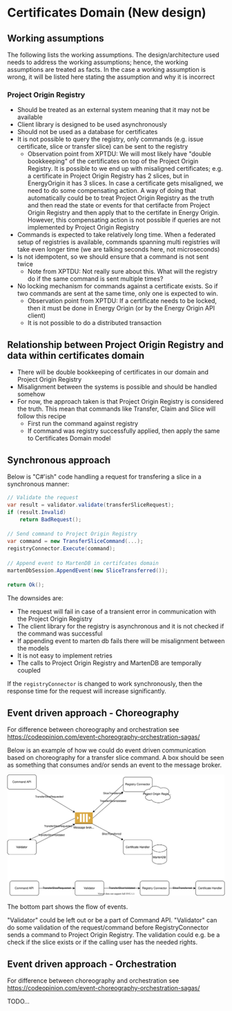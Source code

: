 # Certificates Domain (New design)

## Working assumptions

The following lists the working assumptions. The design/architecture used needs to address the working assumptions; hence, the working assumptions are treated as facts. In the case a working assumption is wrong, it will be listed here stating the assumption and why it is incorrect

### Project Origin Registry

* Should be treated as an external system meaning that it may not be available
* Client library is designed to be used asynchronously
* Should not be used as a database for certificates
* It is not possible to query the registry, only commands (e.g. issue certificate, slice or transfer slice) can be sent to the registry
  * Observation point from XPTDU: We will most likely have "double bookkeeping" of the certificates on top of the Project Origin Registry. It is possible to we end up with misaligned certificates; e.g. a certificate in Project Origin Registry has 2 slices, but in EnergyOrigin it has 3 slices. In case a certificate gets misaligned, we need to do some compensating action. A way of doing that automatically could be to treat Project Origin Registry as the truth and then read the state or events for that certifacte from Project Origin Registry and then apply that to the certifate in Energy Origin. However, this compensating action is not possible if queries are not implemented by Project Origin Registry
* Commands is expected to take relatively long time. When a federated setup of registries is available, commands spanning multi registries will take even longer time (we are talking seconds here, not microseconds)
* Is not idempotent, so we should ensure that a command is not sent twice
  * Note from XPTDU: Not really sure about this. What will the registry do if the same command is sent multiple times?
* No locking mechanism for commands against a certificate exists. So if two commands are sent at the same time, only one is expected to win.
  * Observation point from XPTDU: If a certificate needs to be locked, then it must be done in Energy Origin (or by the Energy Origin API client)
  * It is not possible to do a distributed transaction

## Relationship between Project Origin Registry and data within certificates domain

* There will be double bookkeeping of certificates in our domain and Project Origin Registry
* Misalignment between the systems is possible and should be handled somehow
* For now, the approach taken is that Project Origin Registry is considered the truth. This mean that commands like Transfer, Claim and Slice will follow this recipe
  * First run the command against registry
  * If command was registry successfully applied, then apply the same to Certificates Domain model

## Synchronous approach

Below is "C#'ish" code handling a request for transfering a slice in a synchronous manner:

```cs
// Validate the request
var result = validator.validate(transferSliceRequest);
if (result.Invalid)
    return BadRequest();

// Send command to Project Origin Registry
var command = new TransferSliceCommand(...);
registryConnector.Execute(command);

// Append event to MartenDB in certifcates domain
martenDbSession.AppendEvent(new SliceTransferred());

return Ok();
```

The downsides are:

* The request will fail in case of a transient error in communication with the Project Origin Registry
* The client library for the registry is asynchronous and it is not checked if the command was successful
* If appending event to marten db fails there will be misalignment between the models
* It is not easy to implement retries
* The calls to Project Origin Registry and MartenDB are temporally coupled

If the `registryConnector` is changed to work synchronously, then the response time for the request will increase significantly.

## Event driven approach - Choreography

For difference between choreography and orchestration see https://codeopinion.com/event-choreography-orchestration-sagas/

Below is an example of how we could do event driven communication based on choreography for a transfer slice command. A box should be seen as something that consumes and/or sends an event to the message broker.

![Events for transfer slice - choreography](../diagrams/certificates.events.transferslice.choreography.drawio.svg)

The bottom part shows the flow of events.

"Validator" could be left out or be a part of Command API. "Validator" can do some validation of the request/command before RegistryConnector sends a command to Project Origin Registry. The validation could e.g. be a check if the slice exists or if the calling user has the needed rights.

## Event driven approach - Orchestration

For difference between choreography and orchestration see https://codeopinion.com/event-choreography-orchestration-sagas/

TODO...
